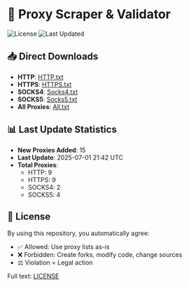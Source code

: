 # 🔄 Proxy Scraper & Validator 

![License](https://img.shields.io/badge/License-Custom-red?style=flat-square)
![Last Updated](https://img.shields.io/github/last-commit/SublimateTheBerry/FreeProxiesListSTB.svg)

## 📥 Direct Downloads
- **HTTP**: [HTTP.txt](https://raw.githubusercontent.com/SublimateTheBerry/FreeProxiesListSTB/main/HTTP.txt)
- **HTTPS**: [HTTPS.txt](https://raw.githubusercontent.com/SublimateTheBerry/FreeProxiesListSTB/main/HTTPS.txt)
- **SOCKS4**: [Socks4.txt](https://raw.githubusercontent.com/SublimateTheBerry/FreeProxiesListSTB/main/Socks4.txt)
- **SOCKS5**: [Socks5.txt](https://raw.githubusercontent.com/SublimateTheBerry/FreeProxiesListSTB/main/Socks5.txt)
- **All Proxies**: [All.txt](https://raw.githubusercontent.com/SublimateTheBerry/FreeProxiesListSTB/main/All.txt)

## 📊 Last Update Statistics
- **New Proxies Added**: 15
- **Last Update**: 2025-07-01 21:42 UTC
- **Total Proxies**:
  - HTTP: 9
  - HTTPS: 9
  - SOCKS4: 2
  - SOCKS5: 4

## 📜 License 
By using this repository, you automatically agree:
- ✅ Allowed: Use proxy lists as-is
- ❌ Forbidden: Create forks, modify code, change sources
- ⚖️ Violation = Legal action

Full text: [LICENSE](LICENSE.md)
